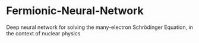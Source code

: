 # Fermionic-Neural-Network
Deep neural network for solving the many-electron Schrödinger Equation, in the context of nuclear physics
